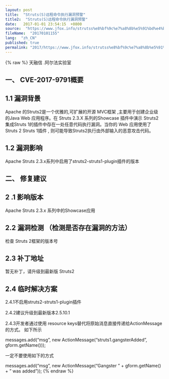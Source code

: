 ```yaml
---
layout: post
title:  "Struts(S)远程命令执行漏洞预警"
title2:  "Struts(S)远程命令执行漏洞预警"
date:   2017-01-01 23:54:15  +0800
source:  "https://www.jfox.info/strutss%e8%bf%9c%e7%a8%8b%e5%91%bd%e4%bb%a4%e6%89%a7%e8%a1%8c%e6%bc%8f%e6%b4%9e%e9%a2%84%e8%ad%a6.html"
fileName:  "20170101155"
lang:  "zh_CN"
published: true
permalink: "2017/https://www.jfox.info/strutss%e8%bf%9c%e7%a8%8b%e5%91%bd%e4%bb%a4%e6%89%a7%e8%a1%8c%e6%bc%8f%e6%b4%9e%e9%a2%84%e8%ad%a6.html"
---
```

{% raw %}
天融信 .阿尔法实验室

##  一、 CVE-2017-9791概要

##  1.1 漏洞背景

 Apache 的Struts2是一个优雅的,可扩展的开源 MVC框架 ,主要用于创建企业级 的Java Web 应用程序。在 Struts 2.3.X 系列的Showcase 插件中演示 Struts2 集成Struts 1的插件中存在一处任意代码执行漏洞。当你的 Web 应用使用了 Struts 2 Struts 1插件 , 则可能导致Struts2执行由外部输入的恶意攻击代码。 

##  1.2 漏洞影响

Apache Struts 2.3.x系列中启用了struts2-struts1-plugin插件的版本

##  二、 修复建议

## 2 .1 影响版本

 Apache Struts 2.3.x 系列中的Showcase应用

##  2.2 漏洞检测 （检测是否存在漏洞的方法）

 检查 Struts 2框架的版本号 

##  2.3 补丁地址

 暂无补丁，请升级到最新版 Struts2

##  2.4 临时解决方案

2.4.1不启用struts2-struts1-plugin插件

2.4.2建议升级到最新版本2.5.10.1

 2.4.3开发者通过使用 resource keys替代将原始消息直接传递给ActionMessage的方式。 如下所示

messages.add(“msg”, new ActionMessage(“struts1.gangsterAdded”, gform.getName()));

一定不要使用如下的方式

messages.add(“msg”, new ActionMessage(“Gangster ” + gform.getName() + ” was added”));
{% endraw %}
